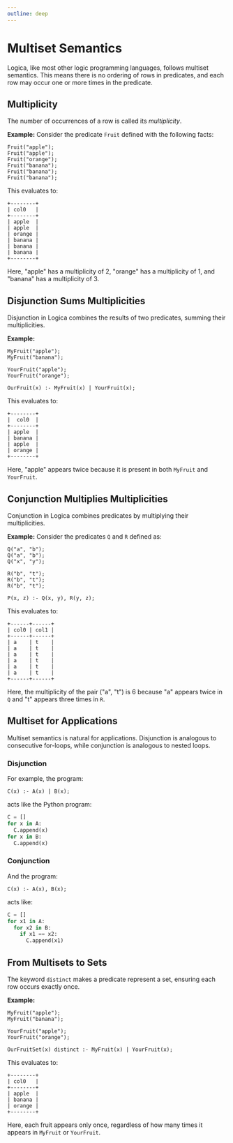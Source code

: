 ```yaml
---
outline: deep
---
```

# Multiset Semantics

Logica, like most other logic programming languages, follows multiset semantics. This means there is no ordering of rows in predicates, and each row may occur one or more times in the predicate.

## Multiplicity
The number of occurrences of a row is called its _multiplicity_.

**Example:** Consider the predicate `Fruit` defined with the following facts:

```
Fruit("apple");
Fruit("apple");
Fruit("orange");
Fruit("banana");
Fruit("banana");
Fruit("banana");
```

This evaluates to:

```
+--------+
| col0   |
+--------+
| apple  |
| apple  |
| orange |
| banana |
| banana |
| banana |
+--------+
```

Here, "apple" has a multiplicity of 2, "orange" has a multiplicity of 1, and "banana" has a multiplicity of 3.

## Disjunction Sums Multiplicities

Disjunction in Logica combines the results of two predicates, summing their multiplicities.

**Example:**

```
MyFruit("apple");
MyFruit("banana");

YourFruit("apple");
YourFruit("orange");

OurFruit(x) :- MyFruit(x) | YourFruit(x);
```

This evaluates to:

```
+--------+
|  col0  |
+--------+
| apple  |
| banana |
| apple  |
| orange |
+--------+
```

Here, "apple" appears twice because it is present in both `MyFruit` and `YourFruit`.

## Conjunction Multiplies Multiplicities

Conjunction in Logica combines predicates by multiplying their multiplicities.

**Example:** Consider the predicates `Q` and `R` defined as:

```
Q("a", "b");
Q("a", "b");
Q("x", "y");

R("b", "t");
R("b", "t");
R("b", "t");

P(x, z) :- Q(x, y), R(y, z);
```

This evaluates to:

```
+------+------+
| col0 | col1 |
+------+------+
| a    | t    |
| a    | t    |
| a    | t    |
| a    | t    |
| a    | t    |
| a    | t    |
+------+------+
```

Here, the multiplicity of the pair ("a", "t") is 6 because "a" appears twice in `Q` and "t" appears three times in `R`.

## Multiset for Applications

Multiset semantics is natural for applications. Disjunction is analogous to consecutive for-loops, while conjunction is analogous to nested loops.

### Disjunction
For example, the program:

```
C(x) :- A(x) | B(x);
```

acts like the Python program:

```python
C = []
for x in A:
  C.append(x)
for x in B:
  C.append(x)
```

### Conjunction

And the program:

```
C(x) :- A(x), B(x);
```

acts like:

```python
C = []
for x1 in A:
  for x2 in B:
    if x1 == x2:
      C.append(x1)
```

## From Multisets to Sets

The keyword `distinct` makes a predicate represent a set, ensuring each row occurs exactly once.

**Example:**

```
MyFruit("apple");
MyFruit("banana");

YourFruit("apple");
YourFruit("orange");

OurFruitSet(x) distinct :- MyFruit(x) | YourFruit(x);
```

This evaluates to:

```
+--------+
| col0   |
+--------+
| apple  |
| banana |
| orange |
+--------+
```

Here, each fruit appears only once, regardless of how many times it appears in `MyFruit` or `YourFruit`.